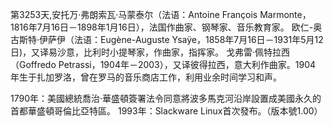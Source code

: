 第3253天,安托万·弗朗索瓦·马蒙泰尔（法语：Antoine François Marmonte，1816年7月16日－1898年1月16日），法国作曲家、钢琴家、音乐教育家。
欧仁-奥古斯特·伊萨伊（法语：Eugène-Auguste Ysaÿe，1858年7月16日－1931年5月12日)，又译易沙意，比利时小提琴家，作曲家，指挥家。
戈弗雷·佩特拉西（Goffredo Petrassi，1904年－2003），又译彼得拉西，意大利作曲家。1904 年生于扎加罗洛，曾在罗马的音乐商店工作，利用业余时间学习和声。

1790年：美國總統喬治·華盛頓簽署法令同意將波多馬克河沿岸設置成美國永久的首都華盛頓哥倫比亞特區。
1993年：Slackware Linux首次發布。（版本號1.00）